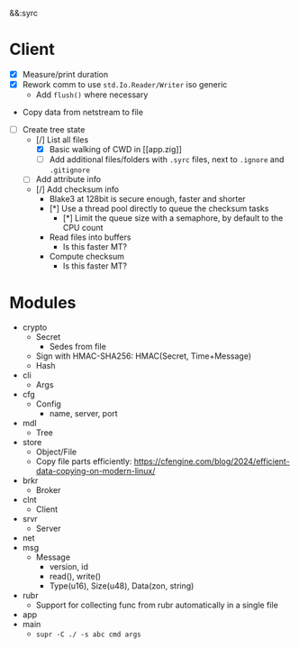 &&:syrc

# Client
- [x] Measure/print duration
- [x] Rework comm to use `std.Io.Reader/Writer` iso generic
	- Add `flush()` where necessary
- Copy data from netstream to file
- [ ] Create tree state
	- [/] List all files
		- [x] Basic walking of CWD in [[app.zig]]
		- [ ] Add additional files/folders with `.syrc` files, next to `.ignore` and `.gitignore`
	- [ ] Add attribute info
	- [/] Add checksum info
		- Blake3 at 128bit is secure enough, faster and shorter
		- [*] Use a thread pool directly to queue the checksum tasks
			- [*] Limit the queue size with a semaphore, by default to the CPU count
		- Read files into buffers
			- Is this faster MT?
		- Compute checksum
			- Is this faster MT?

# Modules
- crypto
	- Secret
		- Sedes from file
	- Sign with HMAC-SHA256: HMAC(Secret, Time+Message)
	- Hash
- cli
	- Args
- cfg
	- Config
		- name, server, port
- mdl
	- Tree
- store
	- Object/File
	- Copy file parts efficiently: https://cfengine.com/blog/2024/efficient-data-copying-on-modern-linux/
- brkr
	- Broker
- clnt
	- Client
- srvr
	- Server
- net
- msg
	- Message
		- version, id
		- read(), write()
		- Type(u16), Size(u48), Data(zon, string)
- rubr
	- Support for collecting func from rubr automatically in a single file
- app
- main
	- `supr -C ./ -s abc cmd args`
